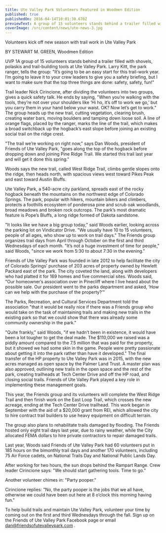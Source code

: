 ```yaml
---
title: Ute Valley Park Volunteers Featured in Woodmen Edition
published: true
publishedOn: 2016-04-14T10:01:30.670Z
previewText: A group of 15 volunteers stands behind a trailer filled with shovels, polaskis and trail-building tools at Ute Valley Park.
coverImage: /src/content/news/ute-news-3.jpg
---
```


Volunteers kick off new season with trail work in Ute Valley Park

BY STEWART M. GREEN, Woodmen Edition

UVP 1A group of 15 volunteers stands behind a trailer filled with shovels, polaskis and trail-building tools at Ute Valley Park. Larry Kitt, the park ranger, tells the group: "It’s going to be an easy start for this trail-work year. I’m going to leave it to your crew leaders to give you a safety briefing, but I want to make sure that the top three things are done: safety, safety, fun!"

Trail leader Nick Cirincione, after dividing the volunteers into two groups, gives a quick safety talk. He ends by saying, "When you’re walking with the tools, they’re not over your shoulders like ‘Hi ho, it’s off to work we go,’ but you carry them in your hand below your waist. OK? Now let’s get to work."
The group heads up the new trail, cutting vegetation, clearing brush, creating water bars, moving boulders and tamping down loose soil. A line of orange flags, placed by the ranger, marks the line of the trail, which makes a broad switchback up the hogback’s east slope before joining an existing social trail on the ridge crest.

"The trail we’re working on right now," says Dan Woods, president of Friends of Ute Valley Park, "goes along the top of the hogback before dropping down and joining Pine Ridge Trail. We started this trail last year and will get it done this spring."

Woods says the new trail, called West Ridge Trail, climbs gentle slopes onto the ridge, then heads north, with spacious views west toward Pikes Peak and east toward Austin Bluffs.

Ute Valley Park, a 540-acre city parkland, spreads east of the rocky hogback beneath the mountains on the northwest edge of Colorado Springs. The park, popular with hikers, mountain bikers and climbers, protects a foothills ecosystem of ponderosa pine and scrub oak woodlands, broad meadows and broken rock outcrops. The park’s most dramatic feature is Pope’s Bluffs, a long ridge formed of Dakota sandstone.

"It looks like we have a big group today," said Woods earlier, looking across the parking lot on Vindicator Drive. "We usually have 10 to 15 volunteers, people of all ages, who show up to work on trail days." The Friends group organizes trail days from April through October on the first and third Wednesdays of each month. "It’s not a huge investment of time for people," said Woods, "since we work from 5:30 to about 7:30 in the evening."

Friends of Ute Valley Park was founded in late 2012 to help facilitate the city of Colorado Springs’ purchase of 203 acres of property owned by Hewlett Packard east of the park. The city coveted the land, along with developers who had platted it for 169 homes and five commercial sites. Woods said, "Our homeowner’s association over in Pinecliff where I live heard about the possible sale. Our president went to the parks department and asked, ‘How can we help with the purchase of the property?’"

The Parks, Recreation, and Cultural Services Department told the association "that it would be really nice if there was a Friends group who would take on the task of maintaining trails and making new trails in the existing park so that we could show that there was already some community ownership in the park."

"Quite frankly," said Woods, "if we hadn’t been in existence, it would have been a lot tougher to get the deal made. The $110,000 we raised was a piddly amount compared to the 7.5 million that was paid for the property, but it showed we had some skin in the game. People were pretty passionate about getting it into the park rather than have it developed." The final transfer of the HP property to Ute Valley Park was in 2015, with the new acres managed as open space by the Palmer Land Trust. A master plan was also approved, outlining new trails in the open space and the rest of the park, creating trailheads at Tech Center Drive and off the HP road, and closing social trails. Friends of Ute Valley Park played a key role in implementing these management goals.

This year, the Friends group and its volunteers will complete the West Ridge Trail and then finish work on the East Loop Trail, which crosses the new acreage, ending at the Tech Center Drive trailhead. This work began in September with the aid of a $20,000 grant from REI, which allowed the city to hire contract trail builders to use heavy equipment on difficult terrain.

The group also plans to rehabilitate trails damaged by flooding. The Friends hosted only eight trail days last year, due to rainy weather, while the City allocated FEMA dollars to hire private contractors to repair damaged trails.

Last year, Woods said Friends of Ute Valley Park had 60 volunteers put in 185 hours on the bimonthly trail days and another 170 volunteers, including 75 Air Force cadets, on National Trails Day and National Public Lands Day.

After working for two hours, the sun drops behind the Rampart Range. Crew leader Cirincione says: "We should start gathering tools. Time to go."

Another volunteer chimes in: "Party pooper."

Cirincione replies: "No, the party pooper is the jobs that we all have, otherwise we could have been out here at 8 o’clock this morning having fun."

To help build trails and maintain Ute Valley Park, volunteer your time by coming out on the first and third Wednesdays through the fall. Sign up on the Friends of Ute Valley Park Facebook page or email dan@friendsofutevalleypark.com .
